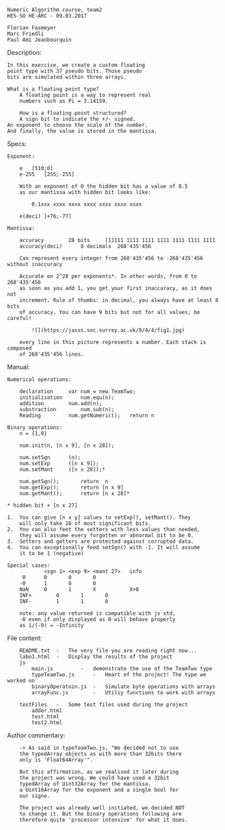 	
	Numeric Algorithm course, team2 
	HES-SO HE-ARC - 09.03.2017
	
	Florian Fasmeyer
 	Marc Friedli
	Paul Ami Jeanbourquin
	

Description:	

	In this exercise, we create a custom floating
 	point type with 37 pseudo bits. Those pseudo
  	bits are simulated within three arrays.

   	What is a floating point type?
    	A floating point is a way to represent real
     	numbers such as Pi = 3.14159.

      	How is a floating point structured?
       	A sign bit to indicate the +/- signed.
	An exponent to choose the scale of the number.
 	And finally, the value is stored in the mantissa.
	
Specs:
	
	Exponent:	

		e	[510;0]
		e-255 	[255;-255]
		
		With an exponent of 0 the hidden bit has a value of 0.5
		as our mantissa with hidden bit looks like:
		
			0.1xxx xxxx xxxx xxxx xxxx xxxx xxxx
		
		e(deci)	[+76;-77]
				
	Mantissa:	
	
		accuracy		28 bits	  	[1]111 1111 1111 1111 1111 1111 1111
		accuracy(deci) 	   	8 decimals	268'435'456
		
		Can represent every integer from 268'435'456 to -268'435'456 without inaccuracy
		
		Accurate on 2^28 per exponents*. In other words, from 0 to 268'435'456
		as soon as you add 1, you get your first inaccuracy, as it does not 
		increment. Rule of thumbs: in decimal, you always have at least 8 bits 
		of accuracy. You can have 9 bits but not for all values; be careful!
		
			![](https://jasss.soc.surrey.ac.uk/9/4/4/fig1.jpg)
   
		every line in this picture represents a number. Each stack is composed
		of 268'435'456 lines.
		
	
Manual:

	Numerical operations:
		
		declaration		var num = new TeamTwo;
		initialisation		num.equ(n);
		addition		num.add(n);
		substraction		num.sub(n);
		Reading			num.getNumeric();	return n
		
	Binary operations:
		n = {1,0}
		
		num.init(n, [n x 9], [n x 28]);
		
		num.setSgn		(n);  
		num.setExp		([n x 9]);
		num.setMant		([n x 28]);*
		
		num.getSgn();		return  n
		num.getExp();		return [n x 9]
		num.getMant();		return [n x 28]*
		
	* hidden bit + [n x 27]
	
	1.	You can give [n x y] values to setExp(), setMant(). They 
		will only take 28 of most significant bits.
	2.	You can also feet the setters with less values than needed,
		they will assume every forgotten or abnormal bit to be 0.
	3.	Setters and getters are protected against corrupted data.
	4.	You can exceptionally feed setSgn() with -1. It will assume
		it to be 1 (negative)

	Special cases:
				<sgn 1>	<exp 9>	<mant 27>	info
		 0 		0	 	0 		0
		-0 		1	 	0 		0
		NaN		0		1		X			X>0	
		INF+		0		1		0
		INF-		1		1 		0
		
		note: any value returned is compatible with js std,
		-0 even if only displayed as 0 will behave properly
		as 1/(-0) = -Infinity
		
File content:
	
		README.txt	-	The very file you are reading right now...
		labo1.html	-	Display the results of the project
		js
			main.js			-	demonstrate the use of the TeamTwo type
			typeTeamTwo.js		-	Heart of the project! The type we worked on
			binaryOperatoin.js	-	Simulate byte operations with arrays
			arrayFunc.js		-	Utiliy functions to work with arrays 
			
		testFiles	-	Some test files used during the project
			adder.html
			test.html
			test2.html
		
Author commentary:
	
		-> As said in typeTeamTwo.js, "We decided not to use 
		the typedArray objects as with more than 32bits there 
		only is 'Float64Array'". 
		
		But this affirmation, as we realised it later during 
		the project was wrong. We could have used a 32bit 
		typedArray of Uint32Array for the mantissa, 
		a Uint16Array for the exponent and a single bool for
		our signe.
		
		The project was already well initiated, we decided NOT
		to change it. But the binary operations following are
		therefore quite 'processor intensive' for what it does.
		
